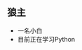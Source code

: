  狼主
- 
- 一名小白
- 目前正在学习Python


<!---
EDCzc/EDCzc is a ✨ special ✨ repository because its `README.md` (this file) appears on your GitHub profile.
You can click the Preview link to take a look at your changes.
--->
